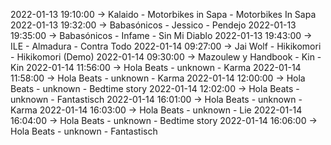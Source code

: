2022-01-13 19:10:00 -> Kalaido - Motorbikes in Sapa - Motorbikes In Sapa
2022-01-13 19:32:00 -> Babasónicos - Jessico - Pendejo
2022-01-13 19:35:00 -> Babasónicos - Infame - Sin Mi Diablo
2022-01-13 19:43:00 -> ILE - Almadura - Contra Todo
2022-01-14 09:27:00 -> Jai Wolf - Hikikomori - Hikikomori (Demo)
2022-01-14 09:30:00 -> Mazoulew y Handbook - Kin - Kin
2022-01-14 11:56:00 -> Hola Beats - unknown - Karma
2022-01-14 11:58:00 -> Hola Beats - unknown - Karma
2022-01-14 12:00:00 -> Hola Beats - unknown - Bedtime story
2022-01-14 12:02:00 -> Hola Beats - unknown - Fantastisch
2022-01-14 16:01:00 -> Hola Beats - unknown - Karma
2022-01-14 16:03:00 -> Hola Beats - unknown - Lie
2022-01-14 16:04:00 -> Hola Beats - unknown - Bedtime story
2022-01-14 16:06:00 -> Hola Beats - unknown - Fantastisch
